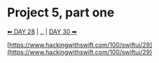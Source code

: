 # Project 5, part one

[⬅ DAY 28](../day_28) | [..](../) | [DAY 30 ➡](../day_30)

[https://www.hackingwithswift.com/100/swiftui/29](https://www.hackingwithswift.com/100/swiftui/29)
